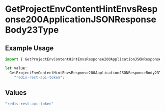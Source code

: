 # GetProjectEnvContentHintEnvsResponse200ApplicationJSONResponseBody23Type

## Example Usage

```typescript
import { GetProjectEnvContentHintEnvsResponse200ApplicationJSONResponseBody23Type } from "@vercel/sdk/models/operations/getprojectenv.js";

let value:
  GetProjectEnvContentHintEnvsResponse200ApplicationJSONResponseBody23Type =
    "redis-rest-api-token";
```

## Values

```typescript
"redis-rest-api-token"
```